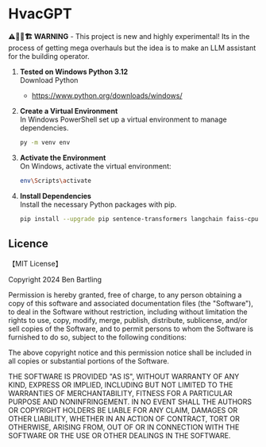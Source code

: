 # HvacGPT

**⚠️👷🚧🏗️ WARNING** - This project is new and highly experimental! Its in the process of getting mega overhauls but the idea is to make an LLM assistant for the building operator.

1. **Tested on Windows Python 3.12**  
   Download Python
   * https://www.python.org/downloads/windows/

2. **Create a Virtual Environment**  
   In Windows PowerShell set up a virtual environment to manage dependencies.

   ```sh
   py -m venv env
   ```

3. **Activate the Environment**  
   On Windows, activate the virtual environment:

   ```sh
   env\Scripts\activate
   ```

4. **Install Dependencies**  
   Install the necessary Python packages with pip.

   ```sh
   pip install --upgrade pip sentence-transformers langchain faiss-cpu rdflib tf-keras tensorflow pandas matplotlib
   ```


## Licence

【MIT License】

Copyright 2024 Ben Bartling

Permission is hereby granted, free of charge, to any person obtaining a copy of this software and associated documentation files (the "Software"), to deal in the Software without restriction, including without limitation the rights to use, copy, modify, merge, publish, distribute, sublicense, and/or sell copies of the Software, and to permit persons to whom the Software is furnished to do so, subject to the following conditions:

The above copyright notice and this permission notice shall be included in all copies or substantial portions of the Software.

THE SOFTWARE IS PROVIDED "AS IS", WITHOUT WARRANTY OF ANY KIND, EXPRESS OR IMPLIED, INCLUDING BUT NOT LIMITED TO THE WARRANTIES OF MERCHANTABILITY, FITNESS FOR A PARTICULAR PURPOSE AND NONINFRINGEMENT. IN NO EVENT SHALL THE AUTHORS OR COPYRIGHT HOLDERS BE LIABLE FOR ANY CLAIM, DAMAGES OR OTHER LIABILITY, WHETHER IN AN ACTION OF CONTRACT, TORT OR OTHERWISE, ARISING FROM, OUT OF OR IN CONNECTION WITH THE SOFTWARE OR THE USE OR OTHER DEALINGS IN THE SOFTWARE.
